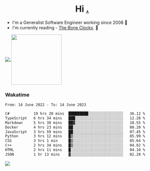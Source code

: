 <h1 align="center">Hi <a href="https://www.hackerrank.com/erasmosaraujo">.</a></h1>
 
- I'm a Generalist Software Engineer working  since 2008 🚀
- I'm currently reading - <a href="https://www.amazon.ca/Bone-Clocks-David-Mitchell/dp/0340921625">The Bone Clocks</a>. 📘
  
<p align="left">
  <a href="https://github.com/erasmosoares/github-readme-stats">
    <img
      align="center"
      src="https://github-readme-stats.vercel.app/api/top-langs/?username=erasmosoares&theme=radical&layout=compact"
    />
  </a>
  <a href="https://github.com/erasmosoares/github-readme-stats">
    <img
      align="center"
      height="165"
      src="https://github-readme-stats.vercel.app/api?username=erasmosoares&theme=radical&count_private=true&show_icons=true&custom_title=Github%20Status&hide=issues"
    />
  </a>
</p>

<!--
 ### Repo 
 
<p align="left">
 <a href="https://github.com/erasmosoares/github-readme-stats">
    <img
      align="center"
      height="165"
      src="https://github-readme-stats.vercel.app/api/pin?username=erasmosoares&repo=sample-node&title_color=fff&icon_color=f9f9f9&text_color=9f9f9f&bg_color=151515"
    />
  </a>
  <a href="https://github.com/erasmosoares/github-readme-stats">
    <img
      align="center"
      height="165"
      src="https://github-readme-stats.vercel.app/api/pin?username=erasmosoares&repo=sample-node&title_color=fff&icon_color=f9f9f9&text_color=9f9f9f&bg_color=151515"
    />
  </a>
</p>
-->

 ### Wakatime 

<!--START_SECTION:waka-->

```txt
From: 14 June 2022 - To: 14 June 2023

C#           19 hrs 20 mins  █████████░░░░░░░░░░░░░░░░   36.12 %
TypeScript   6 hrs 34 mins   ███░░░░░░░░░░░░░░░░░░░░░░   12.28 %
Markdown     5 hrs 38 mins   ██▓░░░░░░░░░░░░░░░░░░░░░░   10.55 %
Docker       4 hrs 23 mins   ██░░░░░░░░░░░░░░░░░░░░░░░   08.20 %
JavaScript   3 hrs 59 mins   ██░░░░░░░░░░░░░░░░░░░░░░░   07.45 %
Python       3 hrs 12 mins   █▒░░░░░░░░░░░░░░░░░░░░░░░   05.99 %
CSS          3 hrs 1 min     █▒░░░░░░░░░░░░░░░░░░░░░░░   05.64 %
C++          2 hrs 34 mins   █▒░░░░░░░░░░░░░░░░░░░░░░░   04.82 %
HTML         2 hrs 11 mins   █░░░░░░░░░░░░░░░░░░░░░░░░   04.10 %
JSON         1 hr 13 mins    ▓░░░░░░░░░░░░░░░░░░░░░░░░   02.28 %
```

<!--END_SECTION:waka-->

![](https://komarev.com/ghpvc/?username=erasmosoares&color=brightgreen)
